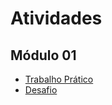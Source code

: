 # Atividades

## Módulo 01

- [Trabalho Prático](modulo-01/trabalho_pratico)
- [Desafio](modulo-01/desafio)
